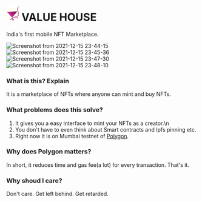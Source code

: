 # ![logo](https://github.com/Amit0617/value_house/raw/main/public/valuehouse.png)VALUE HOUSE

India's first mobile NFT Marketplace.

![Screenshot from 2021-12-15 23-44-15](https://user-images.githubusercontent.com/71893015/146244425-0d87597a-b0a6-4f98-9997-69a28a4360cc.png)
![Screenshot from 2021-12-15 23-45-36](https://user-images.githubusercontent.com/71893015/146244439-a23e8fa9-8fd6-4be9-845e-94db0ca65c47.png)
![Screenshot from 2021-12-15 23-47-30](https://user-images.githubusercontent.com/71893015/146244558-2c866fde-fd82-4728-9677-297f77f09164.png)
![Screenshot from 2021-12-15 23-48-10](https://user-images.githubusercontent.com/71893015/146244576-1b4837b2-349d-4d4e-b4d4-eb55521d04e7.png)

### What is this? Explain

It is a marketplace of NFTs where anyone can mint and buy NFTs.

### What problems does this solve?
1. It gives you a easy interface to mint your NFTs as a creator.\n
2. You don't have to even think about Smart contracts and Ipfs pinning etc.
3. Right now it is on Mumbai testnet of [Polygon](https://polygon.technology/).

### Why does Polygon matters?
In short, it reduces time and gas fee(a lot) for every transaction. That's it.

### Why shoud I care?
Don't care. Get left behind. Get retarded.

